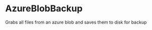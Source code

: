 AzureBlobBackup
===============

Grabs all files from an azure blob and saves them to disk for backup
